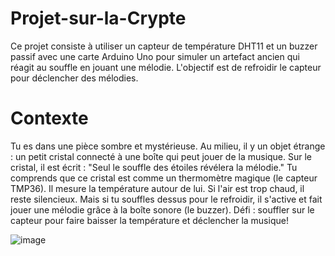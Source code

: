 # Projet-sur-la-Crypte
Ce projet consiste à utiliser un capteur de température DHT11 et un buzzer passif avec une carte Arduino Uno pour simuler un artefact ancien qui réagit au souffle en jouant une mélodie. L'objectif est de refroidir le capteur pour déclencher des mélodies.
# Contexte
Tu es dans une pièce sombre et mystérieuse. Au milieu, il y un objet étrange : un petit cristal connecté à une boîte qui peut jouer de la musique.
Sur le cristal, il est écrit :
"Seul le souffle des étoiles révélera la mélodie."
Tu comprends que ce cristal est comme un thermomètre magique (le capteur TMP36). Il mesure la température autour de lui. Si l'air est trop chaud, il reste silencieux. Mais si tu souffles dessus pour le refroidir, il s'active et fait jouer une mélodie grâce à la boîte sonore (le buzzer).
Défi : souffler sur le capteur pour faire baisser la température et déclencher la musique!

![image](https://github.com/user-attachments/assets/5699a76f-a5ab-45a4-9e90-c52b67821c5c)
